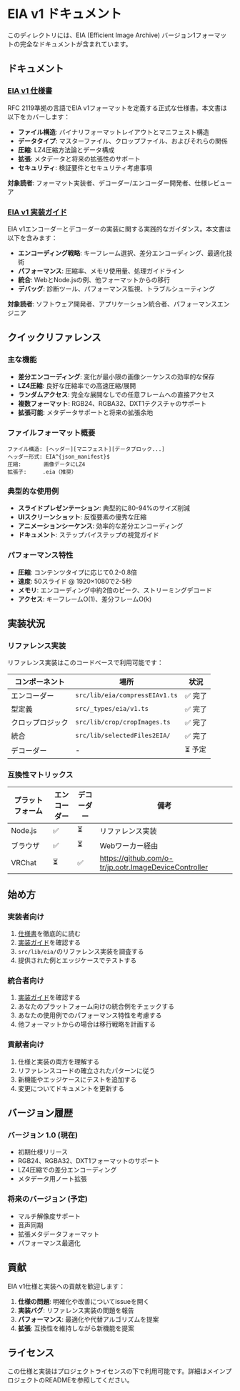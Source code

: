 # EIA v1 ドキュメント

このディレクトリには、EIA (Efficient Image Archive) バージョン1フォーマットの完全なドキュメントが含まれています。

## ドキュメント

### [EIA v1 仕様書](./eia-v1-specification.md)
RFC 2119準拠の言語でEIA v1フォーマットを定義する正式な仕様書。本文書は以下をカバーします：

- **ファイル構造**: バイナリフォーマットレイアウトとマニフェスト構造
- **データタイプ**: マスターファイル、クロップファイル、およびそれらの関係
- **圧縮**: LZ4圧縮方法論とデータ構成
- **拡張**: メタデータと将来の拡張性のサポート
- **セキュリティ**: 検証要件とセキュリティ考慮事項

**対象読者**: フォーマット実装者、デコーダー/エンコーダー開発者、仕様レビューア

### [EIA v1 実装ガイド](./eia-v1-implementation-guide.md)
EIA v1エンコーダーとデコーダーの実装に関する実践的なガイダンス。本文書は以下を含みます：

- **エンコーディング戦略**: キーフレーム選択、差分エンコーディング、最適化技術
- **パフォーマンス**: 圧縮率、メモリ使用量、処理ガイドライン
- **統合**: WebとNode.jsの例、他フォーマットからの移行
- **デバッグ**: 診断ツール、パフォーマンス監視、トラブルシューティング

**対象読者**: ソフトウェア開発者、アプリケーション統合者、パフォーマンスエンジニア

## クイックリファレンス

### 主な機能
- **差分エンコーディング**: 変化が最小限の画像シーケンスの効率的な保存
- **LZ4圧縮**: 良好な圧縮率での高速圧縮/展開
- **ランダムアクセス**: 完全な展開なしでの任意フレームへの直接アクセス
- **複数フォーマット**: RGB24、RGBA32、DXT1テクスチャのサポート
- **拡張可能**: メタデータサポートと将来の拡張余地

### ファイルフォーマット概要
```
ファイル構造: [ヘッダー][マニフェスト][データブロック...]
ヘッダー形式: EIA^{json_manifest}$
圧縮:       画像データにLZ4
拡張子:     .eia（推奨）
```

### 典型的な使用例
- **スライドプレゼンテーション**: 典型的に80-94%のサイズ削減
- **UIスクリーンショット**: 反復要素の優秀な圧縮  
- **アニメーションシーケンス**: 効率的な差分エンコーディング
- **ドキュメント**: ステップバイステップの視覚ガイド

### パフォーマンス特性
- **圧縮**: コンテンツタイプに応じて0.2-0.8倍
- **速度**: 50スライド @ 1920×1080で2-5秒
- **メモリ**: エンコーディング中約2倍のピーク、ストリーミングデコード
- **アクセス**: キーフレームO(1)、差分フレームO(k)

## 実装状況

### リファレンス実装
リファレンス実装はこのコードベースで利用可能です：

| コンポーネント | 場所 | 状況 |
|---------------|------|------|
| エンコーダー | `src/lib/eia/compressEIAv1.ts` | ✅ 完了 |
| 型定義 | `src/_types/eia/v1.ts` | ✅ 完了 |
| クロップロジック | `src/lib/crop/cropImages.ts` | ✅ 完了 |
| 統合 | `src/lib/selectedFiles2EIA/` | ✅ 完了 |
| デコーダー | - | ⏳ 予定 |

### 互換性マトリックス

| プラットフォーム | エンコーダー | デコーダー | 備考 |
|-----------------|-------------|-----------|------|
| Node.js | ✅ | ⏳ | リファレンス実装 |
| ブラウザ | ✅ | ⏳ | Webワーカー経由 |
| VRChat | ⏳ | ✅ | https://github.com/o-tr/jp.ootr.ImageDeviceController |

## 始め方

### 実装者向け
1. [仕様書](./eia-v1-specification.md)を徹底的に読む
2. [実装ガイド](./eia-v1-implementation-guide.md)を確認する
3. `src/lib/eia/`のリファレンス実装を調査する
4. 提供された例とエッジケースでテストする

### 統合者向け
1. [実装ガイド](./eia-v1-implementation-guide.md)を確認する
2. あなたのプラットフォーム向けの統合例をチェックする
3. あなたの使用例でのパフォーマンス特性を考慮する
4. 他フォーマットからの場合は移行戦略を計画する

### 貢献者向け
1. 仕様と実装の両方を理解する
2. リファレンスコードの確立されたパターンに従う
3. 新機能やエッジケースにテストを追加する
4. 変更についてドキュメントを更新する

## バージョン履歴

### バージョン 1.0 (現在)
- 初期仕様リリース
- RGB24、RGBA32、DXT1フォーマットのサポート
- LZ4圧縮での差分エンコーディング
- メタデータ用ノート拡張

### 将来のバージョン (予定)
- マルチ解像度サポート
- 音声同期
- 拡張メタデータフォーマット
- パフォーマンス最適化

## 貢献

EIA v1仕様と実装への貢献を歓迎します：

1. **仕様の問題**: 明確化や改善についてissueを開く
2. **実装バグ**: リファレンス実装の問題を報告  
3. **パフォーマンス**: 最適化や代替アルゴリズムを提案
4. **拡張**: 互換性を維持しながら新機能を提案

## ライセンス

この仕様と実装はプロジェクトライセンスの下で利用可能です。詳細はメインプロジェクトのREADMEを参照してください。
